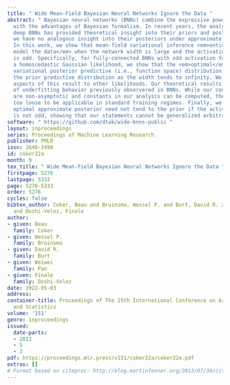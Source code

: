 ```yaml
---
title: " Wide Mean-Field Bayesian Neural Networks Ignore the Data "
abstract: " Bayesian neural networks (BNNs) combine the expressive power of deep learning
  with the advantages of Bayesian formalism. In recent years, the analysis of wide,
  deep BNNs has provided theoretical insight into their priors and posteriors. However,
  we have no analogous insight into their posteriors under approximate inference.
  In this work, we show that mean-field variational inference <em>entirely fails to
  model the data</em> when the network width is large and the activation function
  is odd. Specifically, for fully-connected BNNs with odd activation functions and
  a homoscedastic Gaussian likelihood, we show that the <em>optimal</em> mean-field
  variational posterior predictive (i.e., function space) distribution converges to
  the prior predictive distribution as the width tends to infinity. We generalize
  aspects of this result to other likelihoods. Our theoretical results are suggestive
  of underfitting behavior previously observered in BNNs. While our convergence bounds
  are non-asymptotic and constants in our analysis can be computed, they are currently
  too loose to be applicable in standard training regimes. Finally, we show that the
  optimal approximate posterior need not tend to the prior if the activation function
  is not odd, showing that our statements cannot be generalized arbitrarily. "
software: " https://github.com/dtak/wide-bnns-public "
layout: inproceedings
series: Proceedings of Machine Learning Research
publisher: PMLR
issn: 2640-3498
id: coker22a
month: 0
tex_title: " Wide Mean-Field Bayesian Neural Networks Ignore the Data "
firstpage: 5276
lastpage: 5333
page: 5276-5333
order: 5276
cycles: false
bibtex_author: Coker, Beau and Bruinsma, Wessel P. and Burt, David R. and Pan, Weiwei
  and Doshi-Velez, Finale
author:
- given: Beau
  family: Coker
- given: Wessel P.
  family: Bruinsma
- given: David R.
  family: Burt
- given: Weiwei
  family: Pan
- given: Finale
  family: Doshi-Velez
date: 2022-05-03
address:
container-title: Proceedings of The 25th International Conference on Artificial Intelligence
  and Statistics
volume: '151'
genre: inproceedings
issued:
  date-parts:
  - 2022
  - 5
  - 3
pdf: https://proceedings.mlr.press/v151/coker22a/coker22a.pdf
extras: []
# Format based on citeproc: http://blog.martinfenner.org/2013/07/30/citeproc-yaml-for-bibliographies/
---
```

